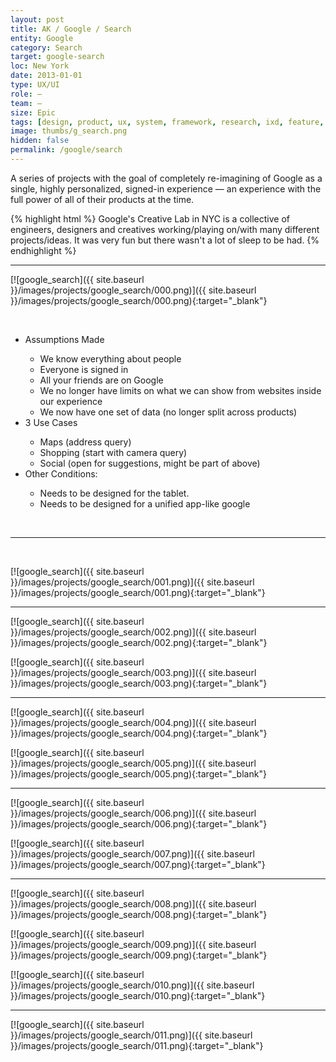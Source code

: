 ```yaml
---
layout: post
title: AK / Google / Search
entity: Google
category: Search
target: google-search
loc: New York
date: 2013-01-01
type: UX/UI
role: –
team: –
size: Epic
tags: [design, product, ux, system, framework, research, ixd, feature, google, NYC, search, concept, future_vision, sprints]
image: thumbs/g_search.png
hidden: false
permalink: /google/search
---
```


<div class="bg_color_none">
<div class="large_words">
A series of projects with the goal of completely re-imagining of Google as a single, highly personalized, signed-in experience — an experience with the full power of all of their products at the time.
</div>
</div>

{% highlight html %}
Google's Creative Lab in NYC is a collective of engineers, designers and creatives working/playing on/with many different projects/ideas. It was very fun but there wasn't a lot of sleep to be had.
{% endhighlight %}

---

[![google_search]({{ site.baseurl }}/images/projects/google_search/000.png)]({{ site.baseurl }}/images/projects/google_search/000.png){:target="_blank"}

<br>

<div class="list">
<ul>
	<li>Assumptions Made</li>
		<ul>
			<li>We know everything about people</li>
			<li>Everyone is signed in</li>
			<li>All your friends are on Google</li>
			<li>We no longer have limits on what we can show from websites inside our experience</li>
			<li>We now have one set of data (no longer split across products)</li>
		</ul>
	<li>3 Use Cases</li>
		<ul>
			<li>Maps (address query)</li>
			<li>Shopping (start with camera query)</li>
			<li>Social (open for suggestions, might be part of above)</li>
		</ul>
	<li>Other Conditions: </li>
		<ul>
			<li>Needs to be designed for the tablet.</li>
			<li>Needs to be designed for a unified app-like google</li>
		</ul>
</ul>
</div>

<br>

---

<br>


[![google_search]({{ site.baseurl }}/images/projects/google_search/001.png)]({{ site.baseurl }}/images/projects/google_search/001.png){:target="_blank"}

---

[![google_search]({{ site.baseurl }}/images/projects/google_search/002.png)]({{ site.baseurl }}/images/projects/google_search/002.png){:target="_blank"}

[![google_search]({{ site.baseurl }}/images/projects/google_search/003.png)]({{ site.baseurl }}/images/projects/google_search/003.png){:target="_blank"}

---

[![google_search]({{ site.baseurl }}/images/projects/google_search/004.png)]({{ site.baseurl }}/images/projects/google_search/004.png){:target="_blank"}

[![google_search]({{ site.baseurl }}/images/projects/google_search/005.png)]({{ site.baseurl }}/images/projects/google_search/005.png){:target="_blank"}

---

[![google_search]({{ site.baseurl }}/images/projects/google_search/006.png)]({{ site.baseurl }}/images/projects/google_search/006.png){:target="_blank"}

[![google_search]({{ site.baseurl }}/images/projects/google_search/007.png)]({{ site.baseurl }}/images/projects/google_search/007.png){:target="_blank"}

---

[![google_search]({{ site.baseurl }}/images/projects/google_search/008.png)]({{ site.baseurl }}/images/projects/google_search/008.png){:target="_blank"}

[![google_search]({{ site.baseurl }}/images/projects/google_search/009.png)]({{ site.baseurl }}/images/projects/google_search/009.png){:target="_blank"}

[![google_search]({{ site.baseurl }}/images/projects/google_search/010.png)]({{ site.baseurl }}/images/projects/google_search/010.png){:target="_blank"}

---

[![google_search]({{ site.baseurl }}/images/projects/google_search/011.png)]({{ site.baseurl }}/images/projects/google_search/011.png){:target="_blank"}


